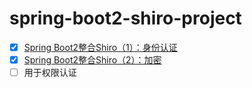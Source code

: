 # spring-boot2-shiro-project

- [x] [Spring Boot2整合Shiro（1）：身份认证](https://zhaodongxx.github.io/2018/03/30/spring-boot2%E6%95%B4%E5%90%88shiro%EF%BC%9A%E8%BA%AB%E4%BB%BD%E8%AE%A4%E8%AF%81/)
- [x] [Spring Boot2整合Shiro（2）：加密](https://zhaodongxx.github.io/2018/07/18/Spring-Boot2%E6%95%B4%E5%90%88Shiro%EF%BC%882%EF%BC%89%EF%BC%9A%E5%8A%A0%E5%AF%86/)
- [ ] 用于权限认证 
